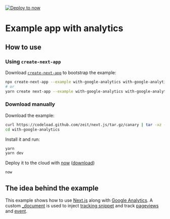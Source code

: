 [![Deploy to now](https://deploy.now.sh/static/button.svg)](https://deploy.now.sh/?repo=https://github.com/zeit/next.js/tree/master/examples/with-google-analytics)

# Example app with analytics

## How to use

### Using `create-next-app`

Download [`create-next-app`](https://github.com/segmentio/create-next-app) to bootstrap the example:

```bash
npx create-next-app --example with-google-analytics with-google-analytics-app
# or
yarn create next-app --example with-google-analytics with-google-analytics-app
```

### Download manually

Download the example:

```bash
curl https://codeload.github.com/zeit/next.js/tar.gz/canary | tar -xz --strip=2 next.js-canary/examples/with-google-analytics
cd with-google-analytics
```

Install it and run:

```bash
yarn
yarn dev
```

Deploy it to the cloud with [now](https://zeit.co/now) ([download](https://zeit.co/download))

```bash
now
```

## The idea behind the example

This example shows how to use [Next.js](https://github.com/zeit/next.js) along with [Google Analytics](https://developers.google.com/analytics/devguides/collection/gtagjs/). A custom [\_document](https://github.com/zeit/next.js/#custom-document) is used to inject [tracking snippet](https://developers.google.com/analytics/devguides/collection/gtagjs/) and track [pageviews](https://developers.google.com/analytics/devguides/collection/gtagjs/pages) and [event](https://developers.google.com/analytics/devguides/collection/gtagjs/events).
